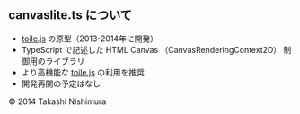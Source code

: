 ## canvaslite.ts について
* [toile.js](https://github.com/TakashiNishimura/toile.js/blob/master/README.md) の原型（2013-2014年に開発）
* TypeScript で記述した HTML Canvas （CanvasRenderingContext2D） 制御用のライブラリ
* より高機能な [toile.js](https://github.com/TakashiNishimura/toile.js/blob/master/README.md) の利用を推奨
* 開発再開の予定はなし

© 2014 Takashi Nishimura
